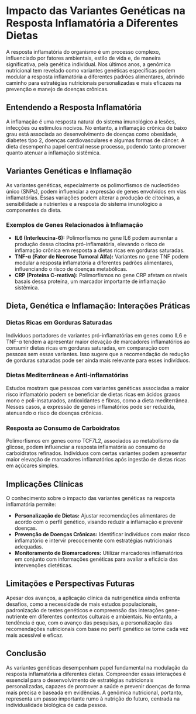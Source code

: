 
# Impacto das Variantes Genéticas na Resposta Inflamatória a Diferentes Dietas

A resposta inflamatória do organismo é um processo complexo, influenciado por fatores ambientais, estilo de vida e, de maneira significativa, pela genética individual. Nos últimos anos, a genômica nutricional tem revelado como variantes genéticas específicas podem modular a resposta inflamatória a diferentes padrões alimentares, abrindo caminho para estratégias nutricionais personalizadas e mais eficazes na prevenção e manejo de doenças crônicas.

## Entendendo a Resposta Inflamatória

A inflamação é uma resposta natural do sistema imunológico a lesões, infecções ou estímulos nocivos. No entanto, a inflamação crônica de baixo grau está associada ao desenvolvimento de doenças como obesidade, diabetes tipo 2, doenças cardiovasculares e algumas formas de câncer. A dieta desempenha papel central nesse processo, podendo tanto promover quanto atenuar a inflamação sistêmica.

## Variantes Genéticas e Inflamação

As variantes genéticas, especialmente os polimorfismos de nucleotídeo único (SNPs), podem influenciar a expressão de genes envolvidos em vias inflamatórias. Essas variações podem alterar a produção de citocinas, a sensibilidade a nutrientes e a resposta do sistema imunológico a componentes da dieta.

### Exemplos de Genes Relacionados à Inflamação

- **IL6 (Interleucina-6):** Polimorfismos no gene IL6 podem aumentar a produção dessa citocina pró-inflamatória, elevando o risco de inflamação crônica em resposta a dietas ricas em gorduras saturadas.
- **TNF-α (Fator de Necrose Tumoral Alfa):** Variantes no gene TNF podem modular a resposta inflamatória a diferentes padrões alimentares, influenciando o risco de doenças metabólicas.
- **CRP (Proteína C-reativa):** Polimorfismos no gene CRP afetam os níveis basais dessa proteína, um marcador importante de inflamação sistêmica.

## Dieta, Genética e Inflamação: Interações Práticas

### Dietas Ricas em Gorduras Saturadas

Indivíduos portadores de variantes pró-inflamatórias em genes como IL6 e TNF-α tendem a apresentar maior elevação de marcadores inflamatórios ao consumir dietas ricas em gorduras saturadas, em comparação com pessoas sem essas variantes. Isso sugere que a recomendação de redução de gorduras saturadas pode ser ainda mais relevante para esses indivíduos.

### Dietas Mediterrâneas e Anti-inflamatórias

Estudos mostram que pessoas com variantes genéticas associadas a maior risco inflamatório podem se beneficiar de dietas ricas em ácidos graxos mono e poli-insaturados, antioxidantes e fibras, como a dieta mediterrânea. Nesses casos, a expressão de genes inflamatórios pode ser reduzida, atenuando o risco de doenças crônicas.

### Resposta ao Consumo de Carboidratos

Polimorfismos em genes como TCF7L2, associados ao metabolismo da glicose, podem influenciar a resposta inflamatória ao consumo de carboidratos refinados. Indivíduos com certas variantes podem apresentar maior elevação de marcadores inflamatórios após ingestão de dietas ricas em açúcares simples.

## Implicações Clínicas

O conhecimento sobre o impacto das variantes genéticas na resposta inflamatória permite:

- **Personalização de Dietas:** Ajustar recomendações alimentares de acordo com o perfil genético, visando reduzir a inflamação e prevenir doenças.
- **Prevenção de Doenças Crônicas:** Identificar indivíduos com maior risco inflamatório e intervir precocemente com estratégias nutricionais adequadas.
- **Monitoramento de Biomarcadores:** Utilizar marcadores inflamatórios em conjunto com informações genéticas para avaliar a eficácia das intervenções dietéticas.

## Limitações e Perspectivas Futuras

Apesar dos avanços, a aplicação clínica da nutrigenética ainda enfrenta desafios, como a necessidade de mais estudos populacionais, padronização de testes genéticos e compreensão das interações gene-nutriente em diferentes contextos culturais e ambientais. No entanto, a tendência é que, com o avanço das pesquisas, a personalização das recomendações nutricionais com base no perfil genético se torne cada vez mais acessível e eficaz.

## Conclusão

As variantes genéticas desempenham papel fundamental na modulação da resposta inflamatória a diferentes dietas. Compreender essas interações é essencial para o desenvolvimento de estratégias nutricionais personalizadas, capazes de promover a saúde e prevenir doenças de forma mais precisa e baseada em evidências. A genômica nutricional, portanto, representa um passo importante rumo à nutrição do futuro, centrada na individualidade biológica de cada pessoa.
```
